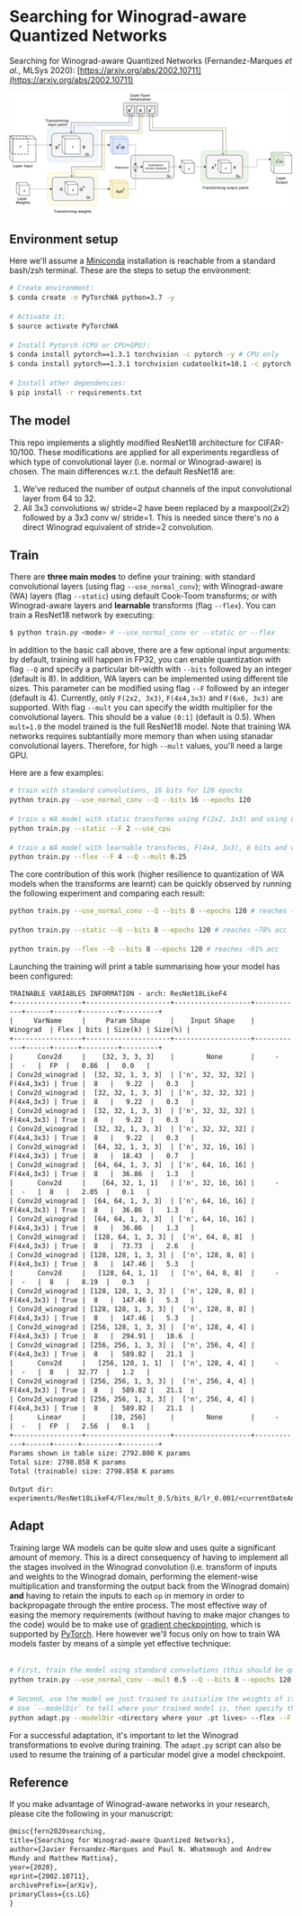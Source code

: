 # Searching for Winograd-aware Quantized Networks


Searching for Winograd-aware Quantized Networks (Fernandez-Marques *et al.*, MLSys 2020): [https://arxiv.org/abs/2002.10711](https://arxiv.org/abs/2002.10711)


![](media/pipeline.png)


## Environment setup

Here we'll assume a [Miniconda](https://docs.conda.io/en/latest/miniconda.html) installation is reachable from a standard bash/zsh terminal. These are the steps to setup the environment:

```sh
# Create environment:
$ conda create -n PyTorchWA python=3.7 -y

# Activate it:
$ source activate PyTorchWA

# Install Pytorch (CPU or CPU+GPU):
$ conda install pytorch==1.3.1 torchvision -c pytorch -y # CPU only 
$ conda install pytorch==1.3.1 torchvision cudatoolkit=10.1 -c pytorch -y # w/ GPU support

# Install other dependencies:
$ pip install -r requirements.txt
```

## The model

This repo implements a slightly modified ResNet18 architecture for CIFAR-10/100. These modifications are applied for all experiments regardless of which type of convolutional layer (i.e. normal or Winograd-aware) is chosen. The main differences w.r.t. the default ResNet18 are:

1. We've reduced the number of output channels of the input convolutional layer from 64 to 32.
2. All 3x3 convolutions w/ stride=2 have been replaced by a maxpool(2x2) followed by a 3x3 conv w/ stride=1. This is needed since there's no a direct Winograd equivalent of stride=2 convolution.


## Train

There are **three main modes** to define your training: with standard convolutional layers (using flag `--use_normal_conv`); with Winograd-aware (WA) layers (flag `--static`) using default Cook-Toom transforms; or with Winograd-aware layers and **learnable** transforms (flag `--flex`). You can train a ResNet18 network by executing:

```bash
$ python train.py <mode> # --use_normal_conv or --static or --flex
```

In addition to the basic call above, there are a few optional input arguments: by default, training will happen in FP32, you can enable quantization with flag `--Q` and specify a particular bit-width with `--bits` followed by an integer (default is 8). In addition, WA layers can be implemented using different tile sizes. This parameter can be modified using flag `--F` followed by an integer (default is 4). Currently, only `F(2x2, 3x3)`, `F(4x4,3x3)` and `F(6x6, 3x3)` are supported. With flag `--mult` you can specify the width multiplier for the convolutional layers. This should be a value `(0:1]` (default is 0.5). When `mult=1.0` the model trained is the full ResNet18 model. Note that training WA networks requires subtantially more memory than when using stanadar convolutional layers. Therefore, for high `--mult` values, you'll need a large GPU.

Here are a few examples:

```bash
# train with standard convolutions, 16 bits for 120 epochs
python train.py --use_normal_conv --Q --bits 16 --epochs 120

# train a WA model with static transforms using F(2x2, 3x3) and using CPU only
python train.py --static --F 2 --use_cpu

# train a WA model with learnable transforms, F(4x4, 3x3), 8 bits and width multiplier 0.25 
python train.py --flex --F 4 --Q --mult 0.25
```

The core contribution of this work (higher resilience to quantization of WA models when the transforms are learnt) can be quickly observed by running the following experiment and comparing each result:

```bash
python train.py --use_normal_conv --Q --bits 8 --epochs 120 # reaches ~92% acc

python train.py --static --Q --bits 8 --epochs 120 # reaches ~78% acc

python train.py --flex --Q --bits 8 --epochs 120 # reaches ~91% acc
```

Launching the training will print a table summarising how your model has been configured:

```
TRAINABLE VARIABLES INFORMATION - arch: ResNet18LikeF4 
+-----------------+---------------------+-------------------+------------+------+------+---------+---------+
|     VarName     |     Param Shape     |    Input Shape    |  Winograd  | Flex | bits | Size(k) | Size(%) |
+-----------------+---------------------+-------------------+------------+------+------+---------+---------+
|      Conv2d     |    [32, 3, 3, 3]    |        None       |     -      |  -   |  FP  |   0.86  |   0.0   |
| Conv2d_winograd |  [32, 32, 1, 3, 3]  | ['n', 32, 32, 32] | F(4x4,3x3) | True |  8   |   9.22  |   0.3   |
| Conv2d_winograd |  [32, 32, 1, 3, 3]  | ['n', 32, 32, 32] | F(4x4,3x3) | True |  8   |   9.22  |   0.3   |
| Conv2d_winograd |  [32, 32, 1, 3, 3]  | ['n', 32, 32, 32] | F(4x4,3x3) | True |  8   |   9.22  |   0.3   |
| Conv2d_winograd |  [32, 32, 1, 3, 3]  | ['n', 32, 32, 32] | F(4x4,3x3) | True |  8   |   9.22  |   0.3   |
| Conv2d_winograd |  [64, 32, 1, 3, 3]  | ['n', 32, 16, 16] | F(4x4,3x3) | True |  8   |  18.43  |   0.7   |
| Conv2d_winograd |  [64, 64, 1, 3, 3]  | ['n', 64, 16, 16] | F(4x4,3x3) | True |  8   |  36.86  |   1.3   |
|      Conv2d     |    [64, 32, 1, 1]   | ['n', 32, 16, 16] |     -      |  -   |  8   |   2.05  |   0.1   |
| Conv2d_winograd |  [64, 64, 1, 3, 3]  | ['n', 64, 16, 16] | F(4x4,3x3) | True |  8   |  36.86  |   1.3   |
| Conv2d_winograd |  [64, 64, 1, 3, 3]  | ['n', 64, 16, 16] | F(4x4,3x3) | True |  8   |  36.86  |   1.3   |
| Conv2d_winograd |  [128, 64, 1, 3, 3] |  ['n', 64, 8, 8]  | F(4x4,3x3) | True |  8   |  73.73  |   2.6   |
| Conv2d_winograd | [128, 128, 1, 3, 3] |  ['n', 128, 8, 8] | F(4x4,3x3) | True |  8   |  147.46 |   5.3   |
|      Conv2d     |   [128, 64, 1, 1]   |  ['n', 64, 8, 8]  |     -      |  -   |  8   |   8.19  |   0.3   |
| Conv2d_winograd | [128, 128, 1, 3, 3] |  ['n', 128, 8, 8] | F(4x4,3x3) | True |  8   |  147.46 |   5.3   |
| Conv2d_winograd | [128, 128, 1, 3, 3] |  ['n', 128, 8, 8] | F(4x4,3x3) | True |  8   |  147.46 |   5.3   |
| Conv2d_winograd | [256, 128, 1, 3, 3] |  ['n', 128, 4, 4] | F(4x4,3x3) | True |  8   |  294.91 |   10.6  |
| Conv2d_winograd | [256, 256, 1, 3, 3] |  ['n', 256, 4, 4] | F(4x4,3x3) | True |  8   |  589.82 |   21.1  |
|      Conv2d     |   [256, 128, 1, 1]  |  ['n', 128, 4, 4] |     -      |  -   |  8   |  32.77  |   1.2   |
| Conv2d_winograd | [256, 256, 1, 3, 3] |  ['n', 256, 4, 4] | F(4x4,3x3) | True |  8   |  589.82 |   21.1  |
| Conv2d_winograd | [256, 256, 1, 3, 3] |  ['n', 256, 4, 4] | F(4x4,3x3) | True |  8   |  589.82 |   21.1  |
|      Linear     |      [10, 256]      |        None       |     -      |  -   |  FP  |   2.56  |   0.1   |
+-----------------+---------------------+-------------------+------------+------+------+---------+---------+
Params shown in table size: 2792.800 K params
Total size: 2798.858 K params
Total (trainable) size: 2798.858 K params

Output dir:  experiments/ResNet18LikeF4/Flex/mult_0.5/bits_8/lr_0.001/<currentDateAndTime>
```

## Adapt
Training large WA models can be quite slow and uses quite a significant amount of memory. This is a direct consequency of having to implement all the stages involved in the Winograd convolution (i.e. transform of inputs and weights to the Winograd domain, performing the element-wise multiplication and transforming the output back from the Winograd domain) **and** having to retain the inputs to each `op` in memory in order to backpropagate through the entire process. The most effective way of easing the memory requirements (without having to make major changes to the code) would be to make use of [gradient checkpointing](https://medium.com/tensorflow/fitting-larger-networks-into-memory-583e3c758ff9), which is supported by [PyTorch](https://pytorch.org/docs/stable/checkpoint.html). Here however we'll focus only on how to train WA models faster by means of a simple yet effective technique:

```bash

# First, train the model using standard convolutions (this should be quite fast)
python train.py --use_normal_conv --mult 0.5 --Q --bits 8 --epochs 120

# Second, use the model we just trained to initialize the weights of its WA counterpart.
# Use `--modelDir` to tell where your trained model is, then specify the config params for your WA model
python adapt.py --modelDir <directory where your .pt lives> --flex --F 4 --epochs 20 --Q --bits 8
```

For a successful adaptation, it's important to let the Winograd transformations to evolve during training. The `adapt.py` script can also be used to resume the training of a particular model give a model checkpoint.


## Reference
If you make advantage of Winograd-aware networks in your research, please cite the following in your manuscript:

```
@misc{fern2020searching,
title={Searching for Winograd-aware Quantized Networks},
author={Javier Fernandez-Marques and Paul N. Whatmough and Andrew Mundy and Matthew Mattina},
year={2020},
eprint={2002.10711},
archivePrefix={arXiv},
primaryClass={cs.LG}
}
```